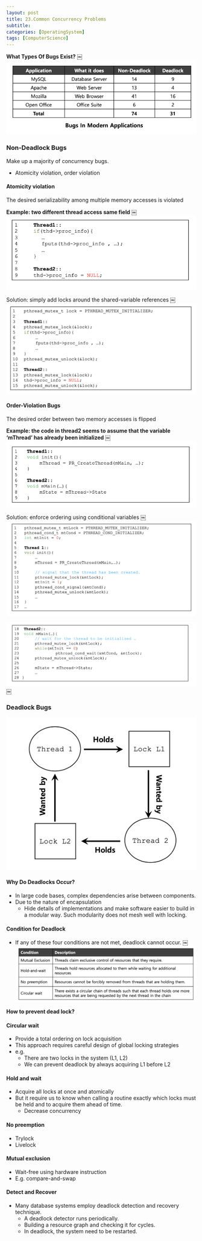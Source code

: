 ```yaml
---
layout: post
title: 23.Common Concurrency Problems
subtitle: 
categories: [OperatingSystem]
tags: [ComputerScience]
---
```


**What Types Of Bugs Exist?**
￼
![1.1](/assets/images/os/32.1.png)

### Non-Deadlock Bugs
Make up a majority of concurrency bugs. 
- Atomicity violation, order violation


#### Atomicity violation
The desired serializability among multiple memory accesses is violated


**Example: two different thread access same field**
￼
![1.1](/assets/images/os/32.2.png)

Solution: simply add locks around the shared-variable references
￼
![1.1](/assets/images/os/32.3.png)

#### Order-Violation Bugs
The desired order between two memory accesses is flipped

**Example: the code in thread2 seems to assume that the variable ‘mThread’ has already been initialized**
￼
![1.1](/assets/images/os/32.4.png)

Solution: enforce ordering using conditional variables
￼
![1.1](/assets/images/os/32.5.png)

![1.1](/assets/images/os/32.6.png)￼


### Deadlock Bugs 

![1.1](/assets/images/os/32.7.png)

#### Why Do Deadlocks Occur? 
- In large code bases, complex dependencies arise between components. 
- Due to the nature of encapsulation 
    - Hide details of implementations and make software easier to build in a modular way. Such modularity does not mesh well with locking. 

#### Condition for Deadlock 
- If any of these four conditions are not met, deadlock cannot occur. 
￼
![1.1](/assets/images/os/32.8.png)

**How to prevent dead lock?**

#### Circular wait
- Provide a total ordering on lock acquisition
- This approach requires careful design of global locking strategies
- e.g.
    - There are two locks in the system (L1, L2)
    - We can prevent deadlock by always acquiring L1 before L2

#### Hold and wait
- Acquire all locks at once and atomically
- But it require us to know when calling a routine exactly which locks must be held and to acquire them ahead of time.
    - Decrease concurrency 

#### No preemption
- Trylock
- Livelock

#### Mutual exclusion
- Wait-free using hardware instruction
- E.g. compare-and-swap

#### Detect and Recover 
- Many database systems employ deadlock detection and recovery technique. 
    - A deadlock detector runs periodically.
    - Building a resource graph and checking it for cycles.
    - In deadlock, the system need to be restarted. 




